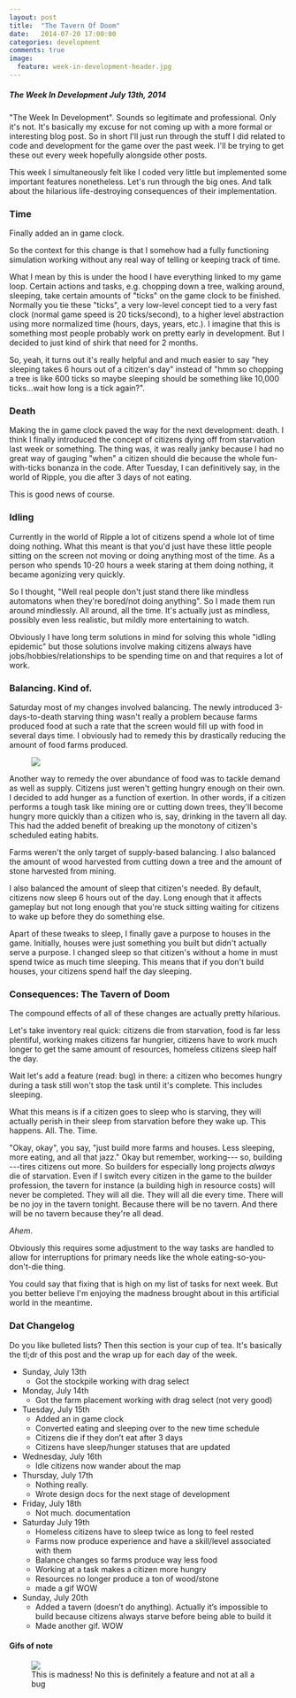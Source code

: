 ```yaml
---
layout: post
title:  "The Tavern Of Doom"
date:   2014-07-20 17:00:00
categories: development
comments: true
image:
  feature: week-in-development-header.jpg
---
```


##### The Week In Development July 13th, 2014

"The Week In Development". Sounds so legitimate and professional. Only it's not. It's basically my excuse for not coming up with a more formal or interesting blog post. So in short I'll just run through the stuff I did related to code and development for the game over the past week. I'll be trying to get these out every week hopefully alongside other posts.

This week I simultaneously felt like I coded very little but implemented some important features nonetheless. Let's run through the big ones. And talk about the hilarious life-destroying consequences of their implementation.


### Time

Finally added an in game clock. 

So the context for this change is that I somehow had a fully functioning simulation working without any real way of telling or keeping track of time. 

What I mean by this is under the hood I have everything linked to my game loop. Certain actions and tasks, e.g. chopping down a tree, walking around, sleeping, take certain amounts of "ticks" on the game clock to be finished. Normally you tie these "ticks", a very low-level concept tied to a very fast clock (normal game speed is 20 ticks/second), to a higher level abstraction using more normalized time (hours, days, years, etc.). I imagine that this is something most people probably work on pretty early in development. But I decided to just kind of shirk that need for 2 months. 

So, yeah, it turns out it's really helpful and and much easier to say "hey sleeping takes 6 hours out of a citizen's day" instead of "hmm so chopping a tree is like 600 ticks so maybe sleeping should be something like 10,000 ticks...wait how long is a tick again?".

### Death

Making the in game clock paved the way for the next development: death. I think I finally introduced the concept of citizens dying off from starvation last week or something. The thing was, it was really janky because I had no great way of gauging "when" a citizen should die because the whole fun-with-ticks bonanza in the code. After Tuesday, I can definitively say, in the world of Ripple, you die after 3 days of not eating. 

This is good news of course.

### Idling

Currently in the world of Ripple a lot of citizens spend a whole lot of time doing nothing. What this meant is that you'd just have these little people sitting on the screen not moving or doing anything most of the time. As a person who spends 10-20 hours a week staring at them doing nothing, it became agonizing very quickly.

So I thought, "Well real people don't just stand there like mindless automatons when they're bored/not doing anything". So I made them run around mindlessly. All around, all the time. It's actually just as mindless, possibly even less realistic, but mildly more entertaining to watch.

Obviously I have long term solutions in mind for solving this whole "idling epidemic" but those solutions involve making citizens always have jobs/hobbies/relationships to be spending time on and that requires a lot of work.

### Balancing. Kind of.

Saturday most of my changes involved balancing. The newly introduced 3-days-to-death starving thing wasn't really a problem because farms produced food at such a rate that the screen would fill up with food in several days time. I obviously had to remedy this by drastically reducing the amount of food farms produced.

<figure>
  <img src="{{ site.baseurl }}/images/overproducing-farm.gif">
</figure>

Another way to remedy the over abundance of food was to tackle demand as well as supply. Citizens just weren't getting hungry enough on their own. I decided to add hunger as a function of exertion. In other words, if a citizen performs a tough task like mining ore or cutting down trees, they'll become hungry more quickly than a citizen who is, say, drinking in the tavern all day. This had the added benefit of breaking up the monotony of citizen's scheduled eating habits.

Farms weren't the only target of supply-based balancing. I also balanced the amount of wood harvested from cutting down a tree and the amount of stone harvested from mining.

I also balanced the amount of sleep that citizen's needed. By default, citizens now sleep 6 hours out of the day. Long enough that it affects gameplay but not long enough that you're stuck sitting waiting for citizens to wake up before they do something else.

Apart of these tweaks to sleep, I finally gave a purpose to houses in the game. Initially, houses were just something you built but didn't actually serve a purpose. I changed sleep so that citizen's without a home in must spend twice as much time sleeping. This means that if you don't build houses, your citizens spend half the day sleeping.

### Consequences: The Tavern of Doom

The compound effects of all of these changes are actually pretty hilarious.

Let's take inventory real quick: citizens die from starvation, food is far less plentiful, working makes citizens far hungrier, citizens have to work much longer to get the same amount of resources, homeless citizens sleep half the day.

Wait let's add a feature (read: bug) in there: a citizen who becomes hungry during a task still won't stop the task until it's complete. This includes sleeping.

What this means is if a citizen goes to sleep who is starving, they will actually perish in their sleep from starvation before they wake up. This happens. All. The. Time.

"Okay, okay", you say, "just build more farms and houses. Less sleeping, more eating, and all that jazz." Okay but remember, working--- so, building ---tires citizens out more. So builders for especially long projects *always* die of starvation. Even if I switch every citizen in the game to the builder profession, the tavern for instance (a building high in resource costs) will never be completed. They will all die. They will all die every time. There will be no joy in the tavern tonight. Because there will be no tavern. And there will be no tavern because they're all dead.

*Ahem*. 

Obviously this requires some adjustment to the way tasks are handled to allow for interruptions for primary needs like the whole eating-so-you-don't-die thing.

You could say that fixing that is high on my list of tasks for next week. But you better believe I'm enjoying the madness brought about in this artificial world in the meantime. 



### Dat Changelog

Do you like bulleted lists? Then this section is your cup of tea. It's basically the tl;dr of this post and the wrap up for each day of the week.

* Sunday, July 13th
  * Got the stockpile working with drag select
* Monday, July 14th
  * Got the farm placement working with drag select (not very good)
* Tuesday, July 15th
  * Added an in game clock
  * Converted eating and sleeping over to the new time schedule
  * Citizens die if they don’t eat after 3 days
  * Citizens have sleep/hunger statuses that are updated
* Wednesday, July 16th
  * Idle citizens now wander about the map
* Thursday, July 17th
  * Nothing really.
  * Wrote design docs for the next stage of development
* Friday, July 18th
  * Not much. documentation
* Saturday July 19th
  * Homeless citizens have to sleep twice as long to feel rested
  * Farms now produce experience and have a skill/level associated with them
  * Balance changes so farms produce way less food
  * Working at a task makes a citizen more hungry
  * Resources no longer produce a ton of wood/stone
  * made a gif WOW
* Sunday, July 20th
  * Added a tavern (doesn’t do anything). Actually it’s impossible to build because citizens always starve before being able to build it
  * Made another gif. WOW



#### Gifs of note
<figure>
  <img src="{{ site.baseurl }}/images/mindless-citizens.gif">
  <figcaption>This is madness! No this is definitely a feature and not at all a bug</figcaption>
</figure>